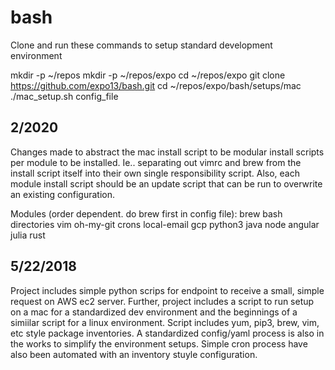 # bash

Clone and run these commands to setup standard development environment

mkdir -p ~/repos
mkdir -p ~/repos/expo
cd ~/repos/expo
git clone https://github.com/expo13/bash.git
cd ~/repos/expo/bash/setups/mac
./mac_setup.sh config_file

## 2/2020
Changes made to abstract the mac install script to be modular install scripts per
 module to be installed. Ie.. separating out vimrc and brew from the install script itself 
into their own single responsibility script. Also, each module install script should be
an update script that can be run to overwrite an existing configuration.

Modules (order dependent. do brew first in config file):
brew
bash
directories
vim
oh-my-git
crons
local-email
gcp
python3
java
node
angular
julia
rust


## 5/22/2018 

Project includes simple python scrips for endpoint to receive a small, simple
request on AWS ec2 server. Further, project includes a script to run setup on a
mac for a standardized dev environment and the beginnings of a simiilar script
for a linux environment. Script includes yum, pip3, brew, vim, etc style
package inventories. A standardized config/yaml process is also in the works to
simplify the environment setups. Simple cron process have also been automated
with an inventory stuyle configuration. 
